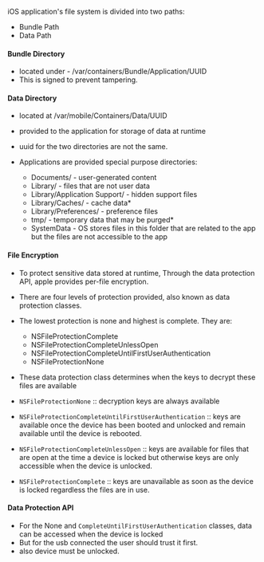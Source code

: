 iOS application's file system is divided into two paths:
- Bundle Path
- Data Path

#### Bundle Directory
- located under - /var/containers/Bundle/Application/UUID 
- This is signed to prevent tampering.

#### Data Directory
- located at  /var/mobile/Containers/Data/UUID 
- provided to the application for storage of data at runtime
- uuid for the two directories are not the same.

- Applications are provided special purpose directories:
  - ﻿﻿Documents/ - user-generated content
  - ﻿﻿Library/ - files that are not user data
  - ﻿﻿Library/Application Support/ - hidden support files
  - ﻿﻿Library/Caches/ - cache data*
  - ﻿﻿Library/Preferences/ - preference files
  - ﻿﻿tmp/ - temporary data that may be purged*
  - SystemData - OS stores files in this folder that are related to the app but the files are not accessible to the app 

#### File Encryption
- To protect sensitive data stored at runtime, Through the data protection API, apple provides per-file encryption.
- There are four levels of protection provided, also known as data protection classes.

- The lowest protection is none and highest is complete. They are:
  - ﻿﻿NSFileProtectionComplete
  - ﻿﻿NSFileProtectionCompleteUnlessOpen
  - ﻿﻿NSFileProtectionCompleteUntilFirstUserAuthentication
  - ﻿﻿NSFileProtectionNone

- These data protection class determines when the keys to decrypt these files are available
-  `NSFileProtectionNone` :: decryption keys are always available
-  `NSFileProtectionCompleteUntilFirstUserAuthentication` :: keys are available once the device has been booted and unlocked and remain available until the device is rebooted.
-  `NSFileProtectionCompleteUnlessOpen` :: keys are available for files that are open at the time a device is locked but otherwise keys are only accessible when the device is unlocked.
-  `NSFileProtectionComplete` :: keys are unavailable as soon as the device is locked regardless the files are in use.

#### Data Protection API
- For the None and `CompleteUntilFirstUserAuthentication` classes, data can be accessed when the device is locked
- But for the usb connected the user should trust it first.
- also device must be unlocked.